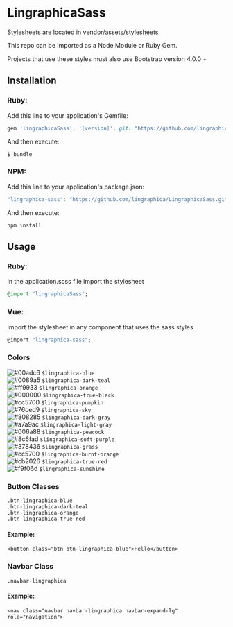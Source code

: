 # LingraphicaSass
Stylesheets are located in vendor/assets/stylesheets

This repo can be imported as a Node Module or Ruby Gem. 

Projects that use these styles must also use Bootstrap version 4.0.0 + 

## Installation

### Ruby:

Add this line to your application's Gemfile:

```ruby
gem 'lingraphicaSass', '[version]', git: "https://github.com/lingraphica/LingraphicaSass.git"
```

And then execute:

    $ bundle

### NPM:

Add this line to your application's package.json: 

```javascript
"lingraphica-sass": "https://github.com/lingraphica/LingraphicaSass.git#[version]",
```

And then execute:

    npm install

## Usage

### Ruby:

In the application.scss file import the stylesheet

```ruby
@import "lingraphicaSass";
```

### Vue:

Import the stylesheet in any component that uses the sass styles

```javascript
@import "lingraphica-sass";
```

### Colors

![#00adc6](https://placehold.it/15/00adc6/000000?text=+) `$lingraphica-blue` <br>
![#0089a5](https://placehold.it/15/0089a5/000000?text=+) `$lingraphica-dark-teal` <br>
![#ff9933](https://placehold.it/15/ff9933/000000?text=+) `$lingraphica-orange` <br>
![#000000](https://placehold.it/15/000000/000000?text=+) `$lingraphica-true-black` <br>
![#cc5700](https://placehold.it/15/cc5700/000000?text=+) `$lingraphica-pumpkin` <br>
![#76ced9](https://placehold.it/15/76ced9/000000?text=+) `$lingraphica-sky` <br>
![#808285](https://placehold.it/15/808285/000000?text=+) `$lingraphica-dark-gray` <br>
![#a7a9ac](https://placehold.it/15/a7a9ac/000000?text=+) `$lingraphica-light-gray` <br>
![#006a88](https://placehold.it/15/006a88/000000?text=+) `$lingraphica-peacock` <br>
![#8c6fad](https://placehold.it/15/8c6fad/000000?text=+) `$lingraphica-soft-purple` <br>
![#378436](https://placehold.it/15/378436/000000?text=+) `$lingraphica-grass` <br>
![#cc5700](https://placehold.it/15/cc5700/000000?text=+) `$lingraphica-burnt-orange` <br>
![#cb2026](https://placehold.it/15/cb2026/000000?text=+) `$lingraphica-true-red` <br>
![#f9f06d](https://placehold.it/15/f9f06d/000000?text=+) `$lingraphica-sunshine` <br>

### Button Classes

`.btn-lingraphica-blue` <br>
`.btn-lingraphica-dark-teal`<br>
`.btn-lingraphica-orange` <br>
`.btn-lingraphica-true-red` <br>

#### Example:
`<button class="btn btn-lingraphica-blue">Hello</button>`

### Navbar Class

`.navbar-lingraphica` <br>

#### Example:
`<nav class="navbar navbar-lingraphica navbar-expand-lg" role="navigation">`

